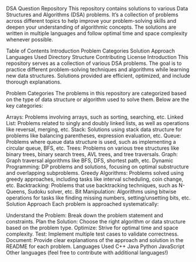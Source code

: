 
DSA Question Repository
This repository contains solutions to various Data Structures and Algorithms (DSA) problems. It’s a collection of problems across different topics to help improve your problem-solving skills and deepen your understanding of algorithmic concepts. The solutions are written in multiple languages and follow optimal time and space complexity whenever possible.

Table of Contents
Introduction
Problem Categories
Solution Approach
Languages Used
Directory Structure
Contributing
License
Introduction
This repository serves as a collection of various DSA problems. The goal is to practice different problem-solving techniques and algorithms while learning new data structures. Solutions provided are efficient, optimized, and include thorough explanations.

Problem Categories
The problems in this repository are categorized based on the type of data structure or algorithm used to solve them. Below are the key categories:

Arrays: Problems involving arrays, such as sorting, searching, etc.
Linked List: Problems related to singly and doubly linked lists, as well as operations like reversal, merging, etc.
Stack: Solutions using stack data structure for problems like balancing parentheses, expression evaluation, etc.
Queue: Problems where queue data structure is used, such as implementing a circular queue, BFS, etc.
Trees: Problems on various tree structures like binary trees, binary search trees, AVL trees, and tree traversals.
Graph: Graph traversal algorithms like BFS, DFS, shortest path, etc.
Dynamic Programming: DP problems and solutions, focusing on optimal substructure and overlapping subproblems.
Greedy Algorithms: Problems solved using greedy approaches, including tasks like interval scheduling, coin change, etc.
Backtracking: Problems that use backtracking techniques, such as N-Queens, Sudoku solver, etc.
Bit Manipulation: Algorithms using bitwise operations for tasks like finding missing numbers, setting/unsetting bits, etc.
Solution Approach
Each problem is approached systematically:

Understand the Problem: Break down the problem statement and constraints.
Plan the Solution: Choose the right algorithm or data structure based on the problem type.
Optimize: Strive for optimal time and space complexity.
Test: Implement multiple test cases to validate correctness.
Document: Provide clear explanations of the approach and solution in the README for each problem.
Languages Used
C++
Java
Python
JavaScript
Other languages (feel free to contribute with additional languages!)
